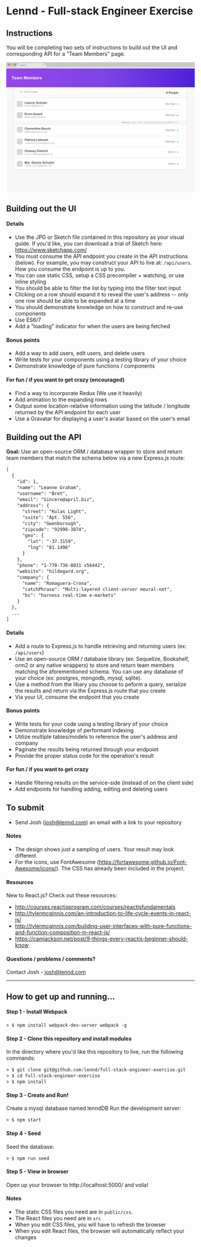 # Lennd - Full-stack Engineer Exercise

## Instructions

You will be completing two sets of instructions to build out the UI and corresponding API for a "Team Members" page.

![alt text](https://github.com/lennd/full-stack-engineer-exercise/raw/master/excercise-design.png "Exercise")

## Building out the UI

#### Details
- Use the JPG or Sketch file contained in this repository as your visual guide. If you'd like, you can download a trial of Sketch here: https://www.sketchapp.com/
- You must consume the API endpoint you create in the API instructions (below). For example, you may construct your API to live at: `/api/users`. How you consume the endpoint is up to you.
- You can use static CSS, setup a CSS precompiler + watching, or use inline styling
- You should be able to filter the list by typing into the filter text input
- Clicking on a row should expand it to reveal the user's address -- only one row should be able to be expanded at a time
- You should demonstrate knowledge on how to construct and re-use components
- Use ES6/7
- Add a "loading" indicator for when the users are being fetched

#### Bonus points
- Add a way to add users, edit users, and delete users
- Write tests for your components using a testing library of your choice
- Demonstrate knowledge of pure functions / components

#### For fun / if you want to get crazy (encouraged)
- Find a way to incorporate Redux (We use it heavily)
- Add animation to the expanding rows
- Output some location-relative information using the latitude / longitude returned by the API endpoint for each user
- Use a Gravatar for displaying a user's avatar based on the user's email

## Building out the API

**Goal:** Use an open-source ORM / database wrapper to store and return team members that match the schema below via a new Express.js route:
```
[
  {
    "id": 1,
    "name": "Leanne Graham",
    "username": "Bret",
    "email": "Sincere@april.biz",
    "address": {
      "street": "Kulas Light",
      "suite": "Apt. 556",
      "city": "Gwenborough",
      "zipcode": "92998-3874",
      "geo": {
        "lat": "-37.3159",
        "lng": "81.1496"
      }
    },
    "phone": "1-770-736-8031 x56442",
    "website": "hildegard.org",
    "company": {
      "name": "Romaguera-Crona",
      "catchPhrase": "Multi-layered client-server neural-net",
      "bs": "harness real-time e-markets"
    }
  },
  ...
]
```

#### Details
- Add a route to Express.js to handle retrieving and returning users (ex: `/api/users`)
- Use an open-source ORM / database library (ex: Sequelize, Bookshelf, orm2 or any native wrappers) to store and return team members matching the aforementioned schema. You can use any database of your choice (ex: postgres, mongodb, mysql, sqlite).
- Use a method from the libary you choose to peform a query, serialize the results and return via the Express.js route that you create
- Via your UI, consume the endpoint that you create

#### Bonus points
- Write tests for your code using a testing library of your choice
- Demonstrate knowledge of performant indexing
- Utilize multiple tables/models to reference the user's address and company
- Paginate the results being returned through your endpoint
- Provide the proper status code for the operation's result

#### For fun / if you want to get crazy
- Handle filtering results on the service-side (instead of on the client side)
- Add endpoints for handling adding, editing and deleting users

## To submit
- Send Josh (josh@lennd.com) an email with a link to your repository

#### Notes
- The design shows just a sampling of users. Your result may look different.
- For the icons, use FontAwesome (https://fortawesome.github.io/Font-Awesome/icons/). The CSS has already been included in the project.

#### Resources
New to React.js? Check out these resources:
- http://courses.reactjsprogram.com/courses/reactjsfundamentals
- http://tylermcginnis.com/an-introduction-to-life-cycle-events-in-react-js/
- http://tylermcginnis.com/building-user-interfaces-with-pure-functions-and-function-composition-in-react-js/
- https://camjackson.net/post/9-things-every-reactjs-beginner-should-know

#### Questions / problems / comments?
Contact Josh - josh@lennd.com

---

## How to get up and running...

#### Step 1 - Install Webpack
```
> $ npm install webpack-dev-server webpack -g
```

#### Step 2 - Clone this repository and install modules
In the directory where you'd like this repository to live, run the following commands:

```
> $ git clone git@github.com:lennd/full-stack-engineer-exercise.git
> $ cd full-stack-engineer-exercise
> $ npm install
```

#### Step 3 - Create and Run!
Create a mysql database named lenndDB
Run the development server:
```
> $ npm start
```

#### Step 4 - Seed
Seed the database:
```
> $ npm run seed
```

#### Step 5 - View in browser
Open up your browser to http://localhost:5000/ and voila!

#### Notes
- The static CSS files you need are in `public/css`.
- The React files you need are in `src`
- When you edit CSS files, you will have to refresh the browser
- When you edit React files, the browser will automatically reflect your changes
